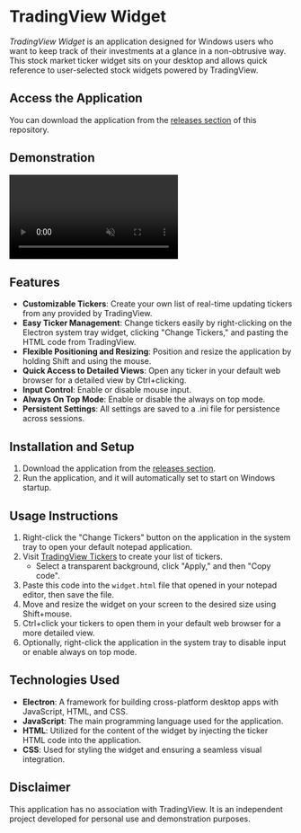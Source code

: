 # TradingView Widget

*TradingView Widget* is an application designed for Windows users who want to keep track of their investments at a glance in a non-obtrusive way. This stock market ticker widget sits on your desktop and allows quick reference to user-selected stock widgets powered by TradingView.

## Access the Application

You can download the application from the [releases section](https://github.com/JamesDavidMorris/StockTickerWidget/releases/new) of this repository.

## Demonstration

<video id="videoId" autoplay muted loop>
<source src="https://github.com/JamesDavidMorris/StockTickerWidget/blob/83b0bea09727e7d95c3976366ad513871db292f3/TradingViewWidget_Demo.mp4" type="video/mp4">
</video>

## Features

- **Customizable Tickers**: Create your own list of real-time updating tickers from any provided by TradingView.
- **Easy Ticker Management**: Change tickers easily by right-clicking on the Electron system tray widget, clicking "Change Tickers," and pasting the HTML code from TradingView.
- **Flexible Positioning and Resizing**: Position and resize the application by holding Shift and using the mouse.
- **Quick Access to Detailed Views**: Open any ticker in your default web browser for a detailed view by Ctrl+clicking.
- **Input Control**: Enable or disable mouse input.
- **Always On Top Mode**: Enable or disable the always on top mode.
- **Persistent Settings**: All settings are saved to a .ini file for persistence across sessions.

## Installation and Setup

1. Download the application from the [releases section](https://github.com/JamesDavidMorris/StockTickerWidget/releases/new).
2. Run the application, and it will automatically set to start on Windows startup.

## Usage Instructions

1. Right-click the "Change Tickers" button on the application in the system tray to open your default notepad application.
2. Visit [TradingView Tickers](https://www.tradingview.com/widget-docs/widgets/tickers/ticker/) to create your list of tickers.
   - Select a transparent background, click "Apply," and then "Copy code".
3. Paste this code into the `widget.html` file that opened in your notepad editor, then save the file.
4. Move and resize the widget on your screen to the desired size using Shift+mouse.
5. Ctrl+click your tickers to open them in your default web browser for a more detailed view.
6. Optionally, right-click the application in the system tray to disable input or enable always on top mode.

## Technologies Used

- **Electron**: A framework for building cross-platform desktop apps with JavaScript, HTML, and CSS.
- **JavaScript**: The main programming language used for the application.
- **HTML**: Utilized for the content of the widget by injecting the ticker HTML code into the application.
- **CSS**: Used for styling the widget and ensuring a seamless visual integration.

## Disclaimer

This application has no association with TradingView. It is an independent project developed for personal use and demonstration purposes.